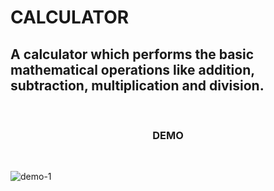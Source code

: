 
# CALCULATOR

## A calculator which performs the basic mathematical operations like addition, subtraction, multiplication and division.

<br>

<h3 align="center">DEMO</h3>

<br>


![demo-1](https://user-images.githubusercontent.com/56999749/125576357-52acde93-4894-408e-8011-dca66780e592.JPG)
